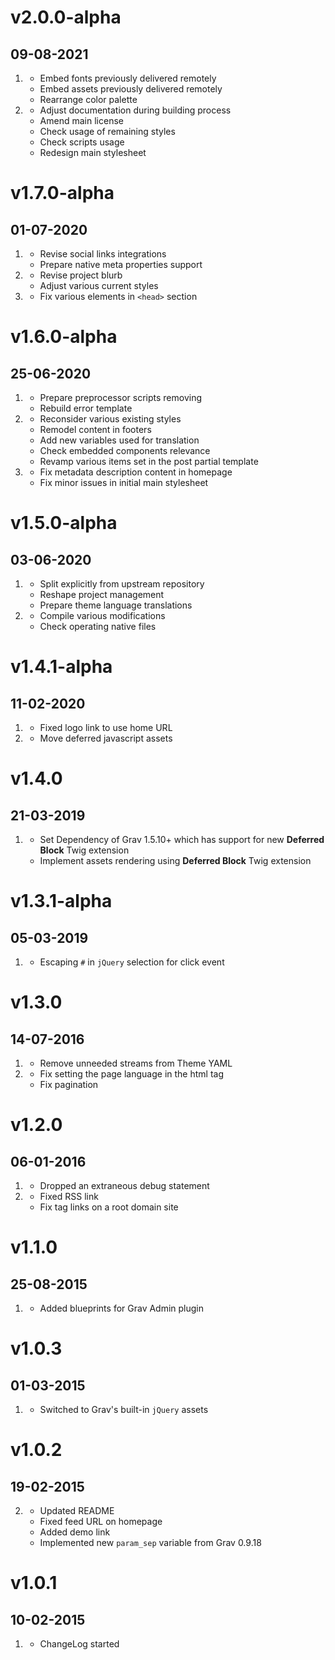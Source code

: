# v2.0.0-alpha
## 09-08-2021

1. [](#new)
    * Embed fonts previously delivered remotely
    * Embed assets previously delivered remotely
    * Rearrange color palette
2. [](#improved)
    * Adjust documentation during building process
    * Amend main license
    * Check usage of remaining styles
    * Check scripts usage
    * Redesign main stylesheet

# v1.7.0-alpha
## 01-07-2020

1. [](#new)
    * Revise social links integrations
    * Prepare native meta properties support
2. [](#improved)
    * Revise project blurb
    * Adjust various current styles
3. [](#bugfix)
    * Fix various elements in `<head>` section

# v1.6.0-alpha
## 25-06-2020

1. [](#new)
    * Prepare preprocessor scripts removing
    * Rebuild error template
2. [](#improved)
    * Reconsider various existing styles
    * Remodel content in footers
    * Add new variables used for translation
    * Check embedded components relevance
    * Revamp various items set in the post partial template
3. [](#bugfix)
    * Fix metadata description content in homepage
    * Fix minor issues in initial main stylesheet

# v1.5.0-alpha
## 03-06-2020

1. [](#new)
    * Split explicitly from upstream repository
    * Reshape project management
    * Prepare theme language translations
2. [](#improved)
    * Compile various modifications
    * Check operating native files

# v1.4.1-alpha
## 11-02-2020

1. [](#improved)
    * Fixed logo link to use home URL
1. [](#bugfix)
    * Move deferred javascript assets

# v1.4.0
## 21-03-2019

1. [](#new)
    * Set Dependency of Grav 1.5.10+ which has support for new **Deferred Block** Twig extension
    * Implement assets rendering using **Deferred Block** Twig extension 

# v1.3.1-alpha
## 05-03-2019

1. [](#bugfix)
    * Escaping `#` in `jQuery` selection for click event

# v1.3.0
## 14-07-2016

1. [](#improved)
    * Remove unneeded streams from Theme YAML
1. [](#bugfix)
    * Fix setting the page language in the html tag
    * Fix pagination

# v1.2.0
## 06-01-2016

1. [](#improved)
    * Dropped an extraneous debug statement
1. [](#bugfix)
    * Fixed RSS link
    * Fix tag links on a root domain site

# v1.1.0
## 25-08-2015

1. [](#improved)
    * Added blueprints for Grav Admin plugin

# v1.0.3
## 01-03-2015

1. [](#improved)
    * Switched to Grav's built-in `jQuery` assets

# v1.0.2
## 19-02-2015

2. [](#improved)
    * Updated README
    * Fixed feed URL on homepage
    * Added demo link
    * Implemented new `param_sep` variable from Grav 0.9.18

# v1.0.1
## 10-02-2015

1. [](#new)
    * ChangeLog started

